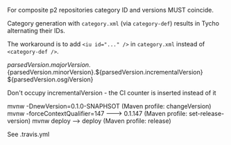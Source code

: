 For composite p2 repositories category ID and versions MUST coincide.

Category generation with `category.xml` (via `category-def`) results in Tycho alternating their IDs.

The workaround is to add `<iu id="..." />` in `category.xml` instead of `<category-def />`.


${parsedVersion.majorVersion}.${parsedVersion.minorVersion}.${parsedVersion.incrementalVersion}
${parsedVersion.osgiVersion}


Don't occupy incrementalVersion - the CI counter is inserted instead of it

mvnw -DnewVersion=0.1.0-SNAPHSOT (Maven profile: changeVersion)
mvnw -forceContextQualifier=147 ---> 0.1.147 (Maven profile: set-release-version)
mvnw deploy --> deploy (Maven profile: release)

See .travis.yml
